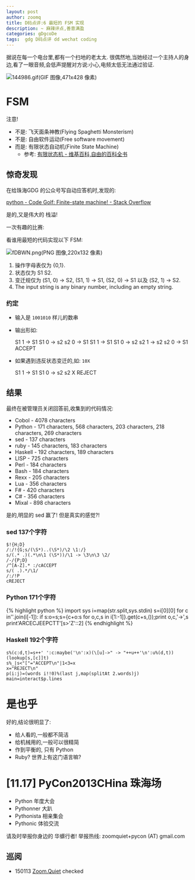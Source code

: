 ```yaml
---
layout: post
author: zoomq
title: D码点评:6 最短的 FSM 实现
description: ~ 麻辣评点,善意满盈
categories: gDgcoDe
tags:  gdg D码点评 dd wechat coding
---
```



据说在每一个电台里,都有一个扫地的老太太. 很偶然地,当她经过一个主持人的身边,看了一眼音频,会低声提醒对方说:小心,电频太低无法通过验证. 

![144986.gif(GIF 图像,471x428 像素)](http://www.oracle.com/ocom/groups/public/@otn/documents/digitalasset/144986.gif)


# FSM

注意!

- 不是: 飞天面条神教(Flying Spaghetti Monsterism)
- 不是: 自由软件运动(Free software movement)
- 而是: 有限状态自动机(Finite State Machine)
    - 参考: [有限状态机 - 维基百科,自由的百科全书](http://zh.wikipedia.org/zh-cn/%E6%9C%89%E9%99%90%E7%8A%B6%E6%80%81%E6%9C%BA)
<!--more-->


## 惊奇发现

在给珠海GDG 的公众号写自动应答机时,发现的:

[python - Code Golf: Finite-state machine! - Stack Overflow](http://stackoverflow.com/questions/4661818/code-golf-finite-state-machine)

是的,又是伟大的 栈溢!

一次有趣的比赛:

看谁用最短的代码实现以下 FSM:

![fDBWN.png(PNG 图像,220x132 像素)](http://i.stack.imgur.com/fDBWN.png)

1. 操作字母表仅为 {0,1}.
2. 状态仅为 S1  S2.
3. 变迁规仅为 (S1, 0) -> S2, (S1, 1) -> S1, (S2, 0) -> S1 以及 (S2, 1) -> S2.
4. The input string is any binary number, including an empty string.


### 约定

- 输入是 `1001010` 样儿的数串
- 输出形如:

    S1 1 -> S1
    S1 0 -> s2
    s2 0 -> S1
    S1 1 -> S1
    S1 0 -> s2
    s2 1 -> s2
    s2 0 -> S1
    ACCEPT

- 如果遇到违反状态变迁的,如: `10X`

    S1 1 -> S1
    S1 0 -> s2
    s2 X
    REJECT


## 结果

最终在被管理员关闭回答前,收集到的代码情况:

- Cobol - 4078 characters
- Python - 171 characters, 568 characters, 203 characters, 218 characters, 269 characters
- sed - 137 characters
- ruby - 145 characters, 183 characters
- Haskell - 192 characters, 189 characters
- LISP - 725 characters
- Perl - 184 characters
- Bash - 184 characters
- Rexx - 205 characters
- Lua - 356 characters
- F# - 420 characters
- C# - 356 characters
- Mixal - 898 characters


是的,明显的 sed 赢了! 但是真实的感觉?!


### sed 137个字符

    $!{H;D}
    /:/!{G;s/(\S*)..(\S*)/\2 \1:/}
    s/(.* .)(.*\n\1 (\S*))/\1 -> \3\n\3 \2/
    /-/{P;D}
    /^[A-Z].* :/cACCEPT
    s/( .).*/\1/
    /:/!P
    cREJECT


### Python 171个字符

{% highlight python %}
import sys
i=map(str.split,sys.stdin)
s=i[0][0]
for c in''.join(i[-1]):
    if s:o=s;s={c+o:s for o,c,s in i[1:-1]}.get(c+s,());print o,c,'->',s
print'ARCECJEEPCTT'[s>'Z'::2]
{% endhighlight %}


### Haskell 192个字符

    s%(c:d,t)=s++' ':c:maybe('\n':x)(\[u]->" -> "++u++'\n':u%(d,t))(lookup[s,[c]]t)
    s%_|s<"["="ACCEPT\n"|1<3=x
    x="REJECT\n"
    p(i:j)=(words i!!0)%(last j,map(splitAt 2.words)j)
    main=interact$p.lines


# 是也乎

好的,结论很明显了:

- 给人看的,一般都不简洁
- 给机械用的,一般可以很精简
- 作到平衡的, 只有 Python
- Ruby? 世界上有这门语言嘛?




# [11.17] PyCon2013CHina 珠海场

- Python 年度大会
- Pythonner 大趴
- Pythonista 相亲集会
- Pythonic 体验交流

请及时举报你身边的 华蠎行者!
举报热线: zoomquiet+pycon (AT) gmail.com


## 巡阅
- 150113 [Zoom.Quiet](http://zoomquiet.io/) checked





